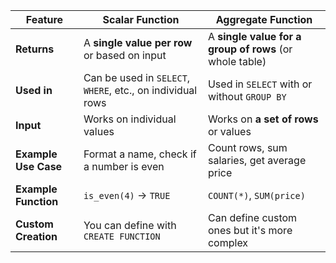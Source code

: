 | Feature              | **Scalar Function**                                        | **Aggregate Function**                                  |
| -------------------- | ---------------------------------------------------------- | ------------------------------------------------------- |
| **Returns**          | A **single value per row** or based on input               | A **single value for a group of rows** (or whole table) |
| **Used in**          | Can be used in `SELECT`, `WHERE`, etc., on individual rows | Used in `SELECT` with or without `GROUP BY`             |
| **Input**            | Works on individual values                                 | Works on **a set of rows** or values                    |
| **Example Use Case** | Format a name, check if a number is even                   | Count rows, sum salaries, get average price             |
| **Example Function** | `is_even(4)` → `TRUE`                                      | `COUNT(*)`, `SUM(price)`                                |
| **Custom Creation**  | You can define with `CREATE FUNCTION`                      | Can define custom ones but it's more complex            |

